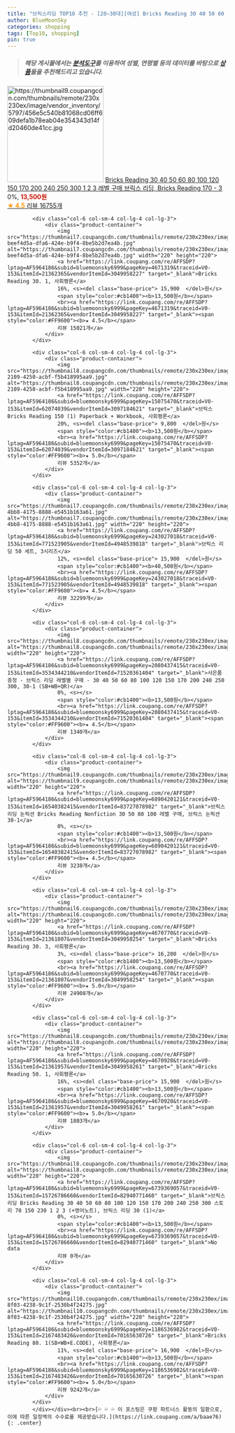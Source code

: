 ```yaml
---
title: "브릭스리딩 TOP10 추천 - [20~30대][여성] Bricks Reading 30 40 50 60 80 100 120 150 170 200 240 250 300 1 2 3 레"
author: BlueMoonSky
categories: shopping
tags: [Top10, shopping]
pin: true
---
```


> ##### 해당 게시물에서는 [**분석도구**](https://itemscout.io/)를 이용하여 **성별**, **연령별** 등의 데이터를 바탕으로 [**상품**](https://link.coupang.com/a/baae76)들을 추천해드리고 있습니다.
<div class="container"><div class="row">
            <div class="col-6 col-sm-4 col-lg-4 col-lg-3">
                <div class="product-container">
                    <img src="https://thumbnail9.coupangcdn.com/thumbnails/remote/230x230ex/image/vendor_inventory/5797/456e5c540b81068cd06ff609defa1b78eab04e354343d14fd20460de41cc.jpg" alt="https://thumbnail9.coupangcdn.com/thumbnails/remote/230x230ex/image/vendor_inventory/5797/456e5c540b81068cd06ff609defa1b78eab04e354343d14fd20460de41cc.jpg" width="220" height="220">
                    <a href="https://link.coupang.com/re/AFFSDP?lptag=AF5964186&subid=bluemoonsky6999&pageKey=1322549353&traceid=V0-153&itemId=2343986042&vendorItemId=70340542979" target="_blank">Bricks Reading 30 40 50 60 80 100 120 150 170 200 240 250 300 1 2 3 레벨 구매 브릭스 리딩, Bricks Reading 170 - 3</a>
                    0%, <s></s> 
                    <span style="color:#cb1400"><b>13,500원</b></span>
                    <br><a href="https://link.coupang.com/re/AFFSDP?lptag=AF5964186&subid=bluemoonsky6999&pageKey=1322549353&traceid=V0-153&itemId=2343986042&vendorItemId=70340542979" target="_blank"><span style="color:#FF9600"><b>★ 4.5</b></span>
                    리뷰 16755개</a>
                </div>
            </div>
            
            <div class="col-6 col-sm-4 col-lg-4 col-lg-3">
                <div class="product-container">
                    <img src="https://thumbnail7.coupangcdn.com/thumbnails/remote/230x230ex/image/retail/images/9005716109873626-beef4d5a-dfa6-424e-b9f4-8be5b2d7ea4b.jpg" alt="https://thumbnail7.coupangcdn.com/thumbnails/remote/230x230ex/image/retail/images/9005716109873626-beef4d5a-dfa6-424e-b9f4-8be5b2d7ea4b.jpg" width="220" height="220">
                    <a href="https://link.coupang.com/re/AFFSDP?lptag=AF5964186&subid=bluemoonsky6999&pageKey=4671319&traceid=V0-153&itemId=21362365&vendorItemId=3049958227" target="_blank">Bricks Reading 30. 1, 사회평론</a>
                    16%, <s><del class="base-price"> 15,900  </del>원</s> 
                    <span style="color:#cb1400"><b>13,500원</b></span>
                    <br><a href="https://link.coupang.com/re/AFFSDP?lptag=AF5964186&subid=bluemoonsky6999&pageKey=4671319&traceid=V0-153&itemId=21362365&vendorItemId=3049958227" target="_blank"><span style="color:#FF9600"><b>★ 4.5</b></span>
                    리뷰 15021개</a>
                </div>
            </div>
            
            <div class="col-6 col-sm-4 col-lg-4 col-lg-3">
                <div class="product-container">
                    <img src="https://thumbnail8.coupangcdn.com/thumbnails/remote/230x230ex/image/product/image/vendoritem/2019/09/19/3097184621/863cc753-2109-4250-acbf-f5b418995aa9.jpg" alt="https://thumbnail8.coupangcdn.com/thumbnails/remote/230x230ex/image/product/image/vendoritem/2019/09/19/3097184621/863cc753-2109-4250-acbf-f5b418995aa9.jpg" width="220" height="220">
                    <a href="https://link.coupang.com/re/AFFSDP?lptag=AF5964186&subid=bluemoonsky6999&pageKey=15075470&traceid=V0-153&itemId=62074039&vendorItemId=3097184621" target="_blank">브릭스 Bricks Reading 150 (1) Paperback + Workbook, 사회평론</a>
                    20%, <s><del class="base-price"> 9,800  </del>원</s> 
                    <span style="color:#cb1400"><b>13,500원</b></span>
                    <br><a href="https://link.coupang.com/re/AFFSDP?lptag=AF5964186&subid=bluemoonsky6999&pageKey=15075470&traceid=V0-153&itemId=62074039&vendorItemId=3097184621" target="_blank"><span style="color:#FF9600"><b>★ 5.0</b></span>
                    리뷰 5352개</a>
                </div>
            </div>
            
            <div class="col-6 col-sm-4 col-lg-4 col-lg-3">
                <div class="product-container">
                    <img src="https://thumbnail7.coupangcdn.com/thumbnails/remote/230x230ex/image/retail/images/2019/06/20/10/6/88b7df0e-4bb8-4175-8888-e5451b163a61.jpg" alt="https://thumbnail7.coupangcdn.com/thumbnails/remote/230x230ex/image/retail/images/2019/06/20/10/6/88b7df0e-4bb8-4175-8888-e5451b163a61.jpg" width="220" height="220">
                    <a href="https://link.coupang.com/re/AFFSDP?lptag=AF5964186&subid=bluemoonsky6999&pageKey=243027018&traceid=V0-153&itemId=771523905&vendorItemId=4948539818" target="_blank">브릭스 리딩 50 세트, 3시리즈</a>
                    12%, <s><del class="base-price"> 15,900  </del>원</s> 
                    <span style="color:#cb1400"><b>40,500원</b></span>
                    <br><a href="https://link.coupang.com/re/AFFSDP?lptag=AF5964186&subid=bluemoonsky6999&pageKey=243027018&traceid=V0-153&itemId=771523905&vendorItemId=4948539818" target="_blank"><span style="color:#FF9600"><b>★ 4.5</b></span>
                    리뷰 32299개</a>
                </div>
            </div>
            
            <div class="col-6 col-sm-4 col-lg-4 col-lg-3">
                <div class="product-container">
                    <img src="https://thumbnail8.coupangcdn.com/thumbnails/remote/230x230ex/image/vendor_inventory/ae48/b3d3a1a4224be76cf6cd7c5fec941a8564bdcc9f7058f13d4729009d8b50.jpg" alt="https://thumbnail8.coupangcdn.com/thumbnails/remote/230x230ex/image/vendor_inventory/ae48/b3d3a1a4224be76cf6cd7c5fec941a8564bdcc9f7058f13d4729009d8b50.jpg" width="220" height="220">
                    <a href="https://link.coupang.com/re/AFFSDP?lptag=AF5964186&subid=bluemoonsky6999&pageKey=2080437415&traceid=V0-153&itemId=3534344210&vendorItemId=71520361404" target="_blank">사은품 증정 - 브릭스 리딩 레벨별 구매 - 30 40 50 60 80 100 120 150 170 200 240 250 300, 30-1 (SB+WB+QR)</a>
                    0%, <s></s> 
                    <span style="color:#cb1400"><b>13,500원</b></span>
                    <br><a href="https://link.coupang.com/re/AFFSDP?lptag=AF5964186&subid=bluemoonsky6999&pageKey=2080437415&traceid=V0-153&itemId=3534344210&vendorItemId=71520361404" target="_blank"><span style="color:#FF9600"><b>★ 4.5</b></span>
                    리뷰 1340개</a>
                </div>
            </div>
            
            <div class="col-6 col-sm-4 col-lg-4 col-lg-3">
                <div class="product-container">
                    <img src="https://thumbnail9.coupangcdn.com/thumbnails/remote/230x230ex/image/vendor_inventory/51d4/be81cc8e99ed8c5c0f80b2c49d33f284b8a440677a912c69843b39e68bbe.jpg" alt="https://thumbnail9.coupangcdn.com/thumbnails/remote/230x230ex/image/vendor_inventory/51d4/be81cc8e99ed8c5c0f80b2c49d33f284b8a440677a912c69843b39e68bbe.jpg" width="220" height="220">
                    <a href="https://link.coupang.com/re/AFFSDP?lptag=AF5964186&subid=bluemoonsky6999&pageKey=6890420121&traceid=V0-153&itemId=16540382415&vendorItemId=83727078982" target="_blank">브릭스 리딩 논픽션 Bricks Reading Nonfiction 30 50 80 100 레벨 구매, 브릭스 논픽션 30-1</a>
                    0%, <s></s> 
                    <span style="color:#cb1400"><b>13,500원</b></span>
                    <br><a href="https://link.coupang.com/re/AFFSDP?lptag=AF5964186&subid=bluemoonsky6999&pageKey=6890420121&traceid=V0-153&itemId=16540382415&vendorItemId=83727078982" target="_blank"><span style="color:#FF9600"><b>★ 4.5</b></span>
                    리뷰 3238개</a>
                </div>
            </div>
            
            <div class="col-6 col-sm-4 col-lg-4 col-lg-3">
                <div class="product-container">
                    <img src="https://thumbnail6.coupangcdn.com/thumbnails/remote/230x230ex/image/vendor_inventory/e471/f1a4b7212544fa71a44d0292f3095c8a9a7065076f4a8abba199ba1837a2.jpg" alt="https://thumbnail6.coupangcdn.com/thumbnails/remote/230x230ex/image/vendor_inventory/e471/f1a4b7212544fa71a44d0292f3095c8a9a7065076f4a8abba199ba1837a2.jpg" width="220" height="220">
                    <a href="https://link.coupang.com/re/AFFSDP?lptag=AF5964186&subid=bluemoonsky6999&pageKey=4670770&traceid=V0-153&itemId=21361807&vendorItemId=3049958254" target="_blank">Bricks Reading 30. 3, 사회평론</a>
                    3%, <s><del class="base-price"> 16,200  </del>원</s> 
                    <span style="color:#cb1400"><b>13,500원</b></span>
                    <br><a href="https://link.coupang.com/re/AFFSDP?lptag=AF5964186&subid=bluemoonsky6999&pageKey=4670770&traceid=V0-153&itemId=21361807&vendorItemId=3049958254" target="_blank"><span style="color:#FF9600"><b>★ 5.0</b></span>
                    리뷰 24908개</a>
                </div>
            </div>
            
            <div class="col-6 col-sm-4 col-lg-4 col-lg-3">
                <div class="product-container">
                    <img src="https://thumbnail8.coupangcdn.com/thumbnails/remote/230x230ex/image/vendor_inventory/ed67/b7adbd4b70cc5a10527a8626d35557a69de6369ed80125985dfb4b0f6915.jpg" alt="https://thumbnail8.coupangcdn.com/thumbnails/remote/230x230ex/image/vendor_inventory/ed67/b7adbd4b70cc5a10527a8626d35557a69de6369ed80125985dfb4b0f6915.jpg" width="220" height="220">
                    <a href="https://link.coupang.com/re/AFFSDP?lptag=AF5964186&subid=bluemoonsky6999&pageKey=4670920&traceid=V0-153&itemId=21361957&vendorItemId=3049958261" target="_blank">Bricks Reading 50. 1, 사회평론</a>
                    16%, <s><del class="base-price"> 15,900  </del>원</s> 
                    <span style="color:#cb1400"><b>13,500원</b></span>
                    <br><a href="https://link.coupang.com/re/AFFSDP?lptag=AF5964186&subid=bluemoonsky6999&pageKey=4670920&traceid=V0-153&itemId=21361957&vendorItemId=3049958261" target="_blank"><span style="color:#FF9600"><b>★ 5.0</b></span>
                    리뷰 1803개</a>
                </div>
            </div>
            
            <div class="col-6 col-sm-4 col-lg-4 col-lg-3">
                <div class="product-container">
                    <img src="https://thumbnail8.coupangcdn.com/thumbnails/remote/230x230ex/image/vendor_inventory/5cfc/4e996ab98349398b1a06d90c46dc05195e10f3b638dcca2b1f6ec13ca2e5.jpg" alt="https://thumbnail8.coupangcdn.com/thumbnails/remote/230x230ex/image/vendor_inventory/5cfc/4e996ab98349398b1a06d90c46dc05195e10f3b638dcca2b1f6ec13ca2e5.jpg" width="220" height="220">
                    <a href="https://link.coupang.com/re/AFFSDP?lptag=AF5964186&subid=bluemoonsky6999&pageKey=6739369057&traceid=V0-153&itemId=15726786660&vendorItemId=82940771460" target="_blank">브릭스 리딩 Bricks Reading 30 40 50 60 80 100 120 150 170 200 240 250 300 스토리 70 150 230 1 2 3 (+영어노트), 브릭스 리딩 30 (1)</a>
                    0%, <s></s> 
                    <span style="color:#cb1400"><b>13,500원</b></span>
                    <br><a href="https://link.coupang.com/re/AFFSDP?lptag=AF5964186&subid=bluemoonsky6999&pageKey=6739369057&traceid=V0-153&itemId=15726786660&vendorItemId=82940771460" target="_blank">No data
                    리뷰 0개</a>
                </div>
            </div>
            
            <div class="col-6 col-sm-4 col-lg-4 col-lg-3">
                <div class="product-container">
                    <img src="https://thumbnail10.coupangcdn.com/thumbnails/remote/230x230ex/image/retail/images/2020/01/17/11/3/87474cbc-8f03-4238-9c1f-2530b4f24275.jpg" alt="https://thumbnail10.coupangcdn.com/thumbnails/remote/230x230ex/image/retail/images/2020/01/17/11/3/87474cbc-8f03-4238-9c1f-2530b4f24275.jpg" width="220" height="220">
                    <a href="https://link.coupang.com/re/AFFSDP?lptag=AF5964186&subid=bluemoonsky6999&pageKey=1186536982&traceid=V0-153&itemId=2167483426&vendorItemId=70165630726" target="_blank">Bricks Reading 80. 1(SB+WB+E.CODE), 사회평론</a>
                    11%, <s><del class="base-price"> 16,900  </del>원</s> 
                    <span style="color:#cb1400"><b>13,500원</b></span>
                    <br><a href="https://link.coupang.com/re/AFFSDP?lptag=AF5964186&subid=bluemoonsky6999&pageKey=1186536982&traceid=V0-153&itemId=2167483426&vendorItemId=70165630726" target="_blank"><span style="color:#FF9600"><b>★ 5.0</b></span>
                    리뷰 9242개</a>
                </div>
            </div>
            </div></div><br><br>[💦 💦 💦 이 포스팅은 쿠팡 파트너스 활동의 일환으로, 이에 따른 일정액의 수수료를 제공받습니다.](https://link.coupang.com/a/baae76){: .center}